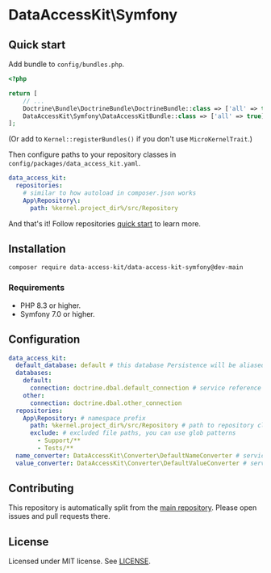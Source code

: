 # DataAccessKit\Symfony

## Quick start

Add bundle to `config/bundles.php`.

```php
<?php

return [
    // ...
    Doctrine\Bundle\DoctrineBundle\DoctrineBundle::class => ['all' => true], // DataAccessKit depends on Doctrine\DBAL
    DataAccessKit\Symfony\DataAccessKitBundle::class => ['all' => true],
];
```

(Or add to `Kernel::registerBundles()` if you don't use `MicroKernelTrait`.)

Then configure paths to your repository classes in `config/packages/data_access_kit.yaml`.

```yaml
data_access_kit:
  repositories:
    # similar to how autoload in composer.json works
    App\Repository\:
      path: %kernel.project_dir%/src/Repository
```

And that's it! Follow repositories [quick start](https://github.com/jakubkulhan/data-access-kit#quick-start) to learn more.

## Installation

```shell
composer require data-access-kit/data-access-kit-symfony@dev-main
```

### Requirements

- PHP 8.3 or higher.
- Symfony 7.0 or higher.

## Configuration

```yaml
data_access_kit:
  default_database: default # this database Persistence will be aliased to PersistenceInterface
  databases:
    default:
      connection: doctrine.dbal.default_connection # service reference to Doctrine\DBAL\Connection
    other:
      connection: doctrine.dbal.other_connection
  repositories:
    App\Repository: # namespace prefix
      path: %kernel.project_dir%/src/Repository # path to repository classes
      exclude: # excluded file paths, you can use glob patterns
        - Support/**
        - Tests/**
  name_converter: DataAccessKit\Converter\DefaultNameConverter # service reference to NameConverterInterface, if the service doesn't exist, the string is considered to be a class name and a service is added to the container
  value_converter: DataAccessKit\Converter\DefaultValueConverter # service reference to ValueConverterInterface, the same behavior as with name_converter
```

## Contributing

This repository is automatically split from the [main repository](https://github.com/jakubkulhan/data-access-kit-src). Please open issues and pull requests there.

## License

Licensed under MIT license. See [LICENSE](https://github.com/jakubkulhan/data-access-kit-src/blob/main/LICENSE).
